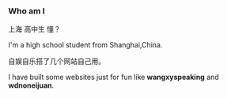 ### Who am I 

上海 高中生 懂？

I'm a high school student from Shanghai,China.


自娱自乐搭了几个网站自己用。

I have built some websites just for fun like **wangxyspeaking** and **wdnoneijuan**.


<!--
**Wangxy666/Wangxy666** is a ✨ _special_ ✨ repository because its `README.md` (this file) appears on your GitHub profile.

Here are some ideas to get you started:

- 🔭 I’m currently working on ...
- 🌱 I’m currently learning ...
- 👯 I’m looking to collaborate on ...
- 🤔 I’m looking for help with ...
- 💬 Ask me about ...
- 📫 How to reach me: ...
- 😄 Pronouns: ...
- ⚡ Fun fact: ...
-->

